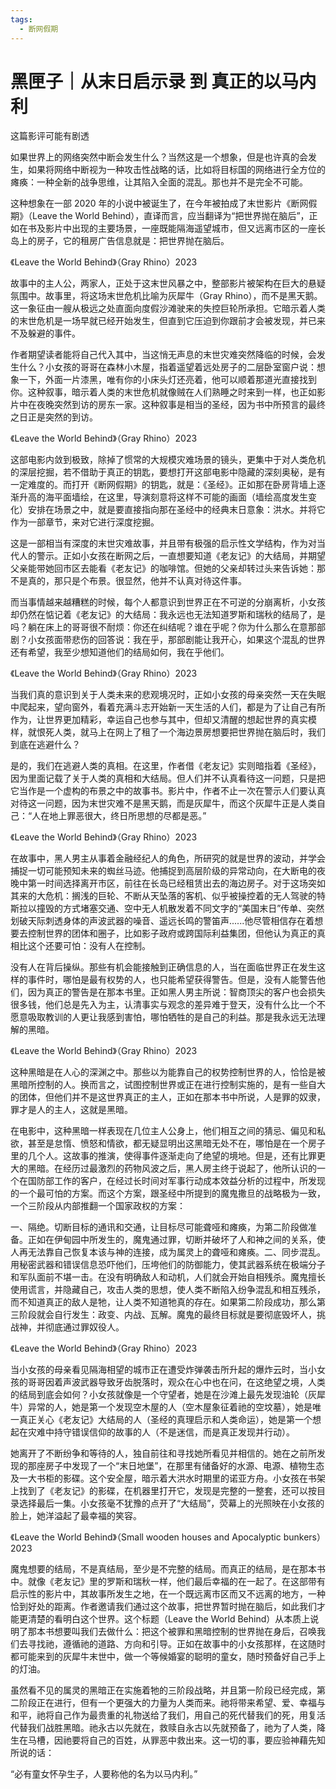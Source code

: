 ```yaml
---
tags:
  - 断网假期
---
```

# 黑匣子｜从末日启示录 到 真正的以马内利

这篇影评可能有剧透

如果世界上的网络突然中断会发生什么？当然这是一个想象，但是也许真的会发生，如果将网络中断视为一种攻击性战略的话，比如将目标国的网络进行全方位的瘫痪：一种全新的战争思维，让其陷入全面的混乱。那也并不是完全不可能。

这种想象在一部 2020 年的小说中被诞生了，在今年被拍成了末世影片《断网假期》（Leave the World Behind），直译而言，应当翻译为“把世界抛在脑后”，正如在书及影片中出现的主要场景，一座既能隔海遥望城市，但又远离市区的一座长岛上的房子，它的租房广告信息就是：把世界抛在脑后。

《Leave the World Behind》（Gray Rhino）2023

故事中的主人公，两家人，正处于这末世风暴之中，整部影片被架构在巨大的悬疑氛围中。故事里，将这场末世危机比喻为灰犀牛（Gray Rhino），而不是黑天鹅。这一象征由一艘从极远之处直面向度假沙滩驶来的失控巨轮所承担。它暗示着人类的末世危机是一场早就已经开始发生，但直到它压迫到你跟前才会被发现，并已来不及躲避的事件。

作者期望读者能将自己代入其中，当这悄无声息的末世灾难突然降临的时候，会发生什么？小女孩的哥哥在森林小木屋，指着遥望着远处房子的二层卧室窗户说：想象一下，外面一片漆黑，唯有你的小床头灯还亮着，他可以顺着那道光直接找到你。这种叙事，暗示着人类的末世危机就像贼在人们熟睡之时来到一样，也正如影片中在夜晚突然到访的房东一家。这种叙事是相当的圣经，因为书中所预言的最终之日正是突然的到访。

《Leave the World Behind》（Gray Rhino）2023

这部电影内敛到极致，除掉了惯常的大规模灾难场景的镜头，更集中于对人类危机的深层挖掘，若不借助于真正的钥匙，要想打开这部电影中隐藏的深刻奥秘，是有一定难度的。而打开《断网假期》的钥匙，就是：《圣经》。正如那在卧房背墙上逐渐升高的海平面墙绘，在这里，导演刻意将这样不可能的画面（墙绘高度发生变化）安排在场景之中，就是要直接指向那在圣经中的经典末日意象：洪水。并将它作为一部章节，来对它进行深度挖掘。

这是一部相当有深度的末世灾难故事，并且带有极强的启示性文学结构，作为对当代人的警示。正如小女孩在断网之后，一直想要知道《老友记》的大结局，并期望父亲能带她回市区去能看《老友记》的咖啡馆。但她的父亲却转过头来告诉她：那不是真的，那只是个布景。很显然，他并不认真对待这件事。

而当事情越来越糟糕的时候，每个人都意识到世界正在不可逆的分崩离析，小女孩却仍然在惦记着《老友记》的大结局：我永远也无法知道罗斯和瑞秋的结局了，是吗？躺在床上的哥哥很不耐烦：你还在纠结呢？谁在乎呢？你为什么那么在意那部剧？小女孩面带悲伤的回答说：我在乎，那部剧能让我开心，如果这个混乱的世界还有希望，我至少想知道他们的结局如何，我在乎他们。

《Leave the World Behind》（Gray Rhino）2023

当我们真的意识到关于人类未来的悲观境况时，正如小女孩的母亲突然一天在失眠中爬起来，望向窗外，看着充满斗志开始新一天生活的人们，都是为了让自己有所作为，让世界更加精彩，幸运自己也参与其中，但却又清醒的想起世界的真实模样，就恨死人类，就马上在网上了租了一个海边景房想要把世界抛在脑后时，我们到底在逃避什么？

是的，我们在逃避人类的真相。在这里，作者借《老友记》实则暗指着《圣经》，因为里面记载了关于人类的真相和大结局。但人们并不认真看待这一问题，只是把它当作是一个虚构的布景之中的故事书。影片中，作者不止一次在警示人们要认真对待这一问题，因为末世灾难不是黑天鹅，而是灰犀牛，而这个灰犀牛正是人类自己：“人在地上罪恶很大，终日所思想的尽都是恶。”

《Leave the World Behind》（Gray Rhino）2023

在故事中，黑人男主从事着金融经纪人的角色，所研究的就是世界的波动，并学会捕捉一切可能预知未来的蜘丝马迹。他捕捉到高层阶级的异常动向，在大断电的夜晚中第一时间选择离开市区，前往在长岛已经租赁出去的海边房子。对于这场突如其来的大危机：搁浅的巨轮、不断从天坠落的客机、似乎被操控着的无人驾驶的特斯拉以撞毁的方式堵塞交通、空中无人机散发着不同文字的“美国末日”传单、突然划破天际刺透身体的声波武器的噪音、遥远长鸣的警笛声......他尽管相信存在着想要去控制世界的团体和圈子，比如影子政府或跨国际利益集团，但他认为真正的真相比这个还要可怕：没有人在控制。

没有人在背后操纵。那些有机会能接触到正确信息的人，当在面临世界正在发生这样的事件时，哪怕是最有权势的人，也只能希望获得警告。但是，没有人能警告他们，因为真正的警告是在那本书里。正如黑人男主所说：智商顶尖的客户也会损失很多钱，他们总是先入为主，认清事实与观念的差异难于登天，没有什么比一个不愿意吸取教训的人更让我感到害怕，哪怕牺牲的是自己的利益。那是我永远无法理解的黑暗。

《Leave the World Behind》（Gray Rhino）2023

这种黑暗是在人心的深渊之中。那些以为能靠自己的权势控制世界的人，恰恰是被黑暗所控制的人。换而言之，试图控制世界或正在进行控制实施的，是有一些自大的团体，但他们并不是这世界真正的主人，正如在那本书中所说，人是罪的奴隶，罪才是人的主人，这就是黑暗。

在电影中，这种黑暗一样表现在几位主人公身上，他们相互之间的猜忌、偏见和私欲，甚至是怠惰、愤怒和情欲，都无疑显明出这黑暗无处不在，哪怕是在一个房子里的几个人。这故事的推演，使得事件逐渐走向了绝望的境地。但是，还有比罪更大的黑暗。在经历过最激烈的药物风波之后，黑人房主终于说起了，他所认识的一个在国防部工作的客户，在经过长时间对军事行动成本效益分析的过程中，所发现的一个最可怕的方案。而这个方案，跟圣经中所提到的魔鬼撒旦的战略极为一致，一个三阶段从内部推翻一个国家政权的方案：

一、隔绝。切断目标的通讯和交通，让目标尽可能聋哑和瘫痪，为第二阶段做准备。正如在伊甸园中所发生的，魔鬼通过罪，切断并破坏了人和神之间的关系，使人再无法靠自己恢复本该与神的连接，成为属灵上的聋哑和瘫痪。二、同步混乱。用秘密武器和错误信息恐吓他们，压垮他们的防御能力，使其武器系统在极端分子和军队面前不堪一击。在没有明确敌人和动机，人们就会开始自相残杀。魔鬼擅长使用谎言，并隐藏自己，攻击人类的思想，使人类不断陷入纷争混乱和相互残杀，而不知道真正的敌人是牠，让人类不知道牠真的存在。如果第二阶段成功，那么第三阶段就会自行发生：政变、内战、瓦解。魔鬼的最终目标就是要彻底毁坏人，挑战神，并彻底通过罪奴役人。

《Leave the World Behind》（Gray Rhino）2023

当小女孩的母亲看见隔海相望的城市正在遭受炸弹袭击所升起的爆炸云时，当小女孩的哥哥因着声波武器导致牙齿脱落时，观众在心中也在问，在这绝望之境，人类的结局到底会如何？小女孩就像是一个守望者，她是在沙滩上最先发现油轮（灰犀牛）异常的人，她是第一个发现空木屋的人（空木屋象征着祂的空坟墓），她是唯一真正关心《老友记》大结局的人（圣经的真理启示和人类命运），她是第一个想起在灾难中持守错误信仰的故事的人（不是迷信，而是真正发现并行动）。

她离开了不断纷争和等待的人，独自前往和寻找她所看见并相信的。她在之前所发现的那座房子中发现了一个“末日地堡”，在那里有储备好的水源、电源、植物生态及一大书柜的影碟。这个安全屋，暗示着大洪水时期里的诺亚方舟。小女孩在书架上找到了《老友记》的影碟，在机器里打开它，发现是完整的一整套，还可以按目录选择最后一集。小女孩毫不犹豫的点开了“大结局”，荧幕上的光照映在小女孩的脸上，她洋溢起了最幸福的笑容。‍

《Leave the World Behind》（Small wooden houses and Apocalyptic bunkers）2023

魔鬼想要的结局，不是真结局，至少是不完整的结局。而真正的结局，是在那本书中。就像《老友记》里的罗斯和瑞秋一样，他们最后幸福的在一起了。在这部带有启示性的影片中，其故事所发生之地，在一个既远离市区而又不远离的地方，一种恰到好处的距离。作者邀请我们通过这个故事，把世界暂时抛在脑后，如此我们才能更清楚的看明白这个世界。这个标题（Leave the World Behind）从本质上说明了那本书想要叫我们去做什么：把这个被罪和黑暗控制的世界抛在身后，召唤我们去寻找祂，遵循祂的道路、方向和引导。正如在故事中的小女孩那样，在这随时都可能来到的灰犀牛末世中，做一个等候婚宴的聪明的童女，随时预备好自己手上的灯油。

虽然看不见的属灵的黑暗正在实施着牠的三阶段战略，并且第一阶段已经完成，第二阶段正在进行，但有一个更强大的力量为人类而来。祂将带来希望、爱、幸福与和平，祂将自己作为最贵重的礼物送给了我们，用自己的死代替我们的死，用复活代替我们战胜黑暗。祂永古以先就在，救赎自永古以先就预备了，祂为了人类，降生在马槽，因祂要将自己的百姓，从罪恶中救出来。这一切的事，要应验神藉先知所说的话：

“必有童女怀孕生子，人要称他的名为以马内利。”